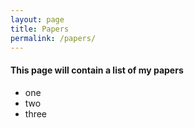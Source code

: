 ```yaml
---
layout: page
title: Papers
permalink: /papers/
---
```


#### This page will contain a list of my papers

- one
- two
- three

